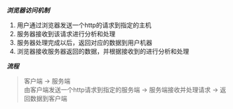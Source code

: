***浏览器访问机制***
1. 用户通过浏览器发送一个http的请求到指定的主机
2. 服务器接收到该请求进行分析和处理
3. 服务器处理完成以后，返回对应的数据到用户机器
4. 浏览器接收服务器返回的数据，并根据接收到的进行分析和处理

***流程***
> 客户端 -> 服务端    
由客户端发送一个http请求到指定的服务端 -> 服务端接收并处理请求 -> 返回数据到客户端